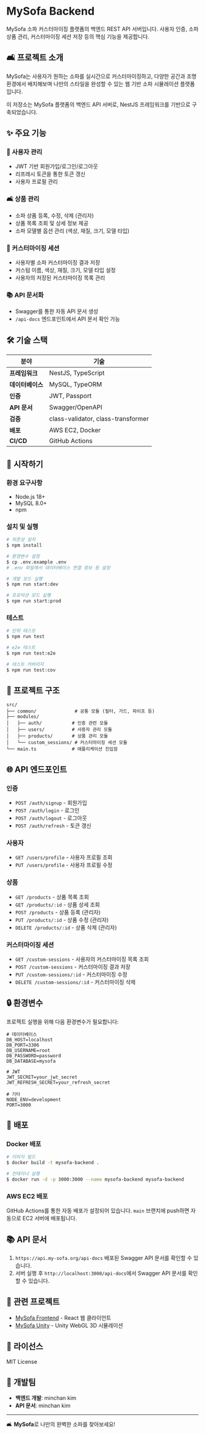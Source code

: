# MySofa Backend

MySofa 소파 커스터마이징 플랫폼의 백엔드 REST API 서버입니다. 사용자 인증, 소파 상품 관리, 커스터마이징 세션 저장 등의 핵심 기능을 제공합니다.

## 🛋️ 프로젝트 소개

MySofa는 사용자가 원하는 소파를 실시간으로 커스터마이징하고, 다양한 공간과 조명 환경에서 배치해보며 나만의 스타일을 완성할 수 있는 웹 기반 소파 시뮬레이션 플랫폼입니다.

이 저장소는 MySofa 플랫폼의 백엔드 API 서버로, NestJS 프레임워크를 기반으로 구축되었습니다.

## ✨ 주요 기능

### 🔐 사용자 관리
- JWT 기반 회원가입/로그인/로그아웃
- 리프레시 토큰을 통한 토큰 갱신
- 사용자 프로필 관리

### 🛋️ 상품 관리
- 소파 상품 등록, 수정, 삭제 (관리자)
- 상품 목록 조회 및 상세 정보 제공
- 소파 모델별 옵션 관리 (색상, 재질, 크기, 모델 타입)

### 🎨 커스터마이징 세션
- 사용자별 소파 커스터마이징 결과 저장
- 커스텀 이름, 색상, 재질, 크기, 모델 타입 설정
- 사용자의 저장된 커스터마이징 목록 관리

### 📚 API 문서화
- Swagger를 통한 자동 API 문서 생성
- `/api-docs` 엔드포인트에서 API 문서 확인 가능

## 🛠️ 기술 스택

| 분야 | 기술 |
|------|------|
| **프레임워크** | NestJS, TypeScript |
| **데이터베이스** | MySQL, TypeORM |
| **인증** | JWT, Passport |
| **API 문서** | Swagger/OpenAPI |
| **검증** | class-validator, class-transformer |
| **배포** | AWS EC2, Docker |
| **CI/CD** | GitHub Actions |

## 🚀 시작하기

### 환경 요구사항
- Node.js 18+
- MySQL 8.0+
- npm

### 설치 및 실행

```bash
# 의존성 설치
$ npm install

# 환경변수 설정
$ cp .env.example .env
# .env 파일에서 데이터베이스 연결 정보 등 설정

# 개발 모드 실행
$ npm run start:dev

# 프로덕션 모드 실행
$ npm run start:prod
```

### 테스트

```bash
# 단위 테스트
$ npm run test

# e2e 테스트
$ npm run test:e2e

# 테스트 커버리지
$ npm run test:cov
```

## 📁 프로젝트 구조

```
src/
├── common/              # 공통 모듈 (필터, 가드, 파이프 등)
├── modules/
│   ├── auth/           # 인증 관련 모듈
│   ├── users/          # 사용자 관리 모듈
│   ├── products/       # 상품 관리 모듈
│   └── custom_sessions/ # 커스터마이징 세션 모듈
└── main.ts             # 애플리케이션 진입점
```

## 🌐 API 엔드포인트

### 인증
- `POST /auth/signup` - 회원가입
- `POST /auth/login` - 로그인
- `POST /auth/logout` - 로그아웃
- `POST /auth/refresh` - 토큰 갱신

### 사용자
- `GET /users/profile` - 사용자 프로필 조회
- `PUT /users/profile` - 사용자 프로필 수정

### 상품
- `GET /products` - 상품 목록 조회
- `GET /products/:id` - 상품 상세 조회
- `POST /products` - 상품 등록 (관리자)
- `PUT /products/:id` - 상품 수정 (관리자)
- `DELETE /products/:id` - 상품 삭제 (관리자)

### 커스터마이징 세션
- `GET /custom-sessions` - 사용자의 커스터마이징 목록 조회
- `POST /custom-sessions` - 커스터마이징 결과 저장
- `PUT /custom-sessions/:id` - 커스터마이징 수정
- `DELETE /custom-sessions/:id` - 커스터마이징 삭제

## 🔒 환경변수

프로젝트 실행을 위해 다음 환경변수가 필요합니다:

```env
# 데이터베이스
DB_HOST=localhost
DB_PORT=3306
DB_USERNAME=root
DB_PASSWORD=password
DB_DATABASE=mysofa

# JWT
JWT_SECRET=your_jwt_secret
JWT_REFRESH_SECRET=your_refresh_secret

# 기타
NODE_ENV=development
PORT=3000
```

## 🚀 배포

### Docker 배포

```bash
# 이미지 빌드
$ docker build -t mysofa-backend .

# 컨테이너 실행
$ docker run -d -p 3000:3000 --name mysofa-backend mysofa-backend
```

### AWS EC2 배포

GitHub Actions를 통한 자동 배포가 설정되어 있습니다. `main` 브랜치에 push하면 자동으로 EC2 서버에 배포됩니다.

## 📚 API 문서

1. `https://api.my-sofa.org/api-docs` 배포된 Swagger API 문서를 확인할 수 있습니다.
2. 서버 실행 후 `http://localhost:3000/api-docs`에서 Swagger API 문서를 확인할 수 있습니다.

## 🤝 관련 프로젝트

- [MySofa Frontend](https://github.com/udune/MySofa) - React 웹 클라이언트
- [MySofa Unity](https://github.com/udune/MySofa_Unity) - Unity WebGL 3D 시뮬레이션

## 📄 라이선스

MIT License

## 👥 개발팀

- **백엔드 개발**: minchan kim
- **API 문서**: minchan kim

---

🛋️ **MySofa**로 나만의 완벽한 소파를 찾아보세요!
